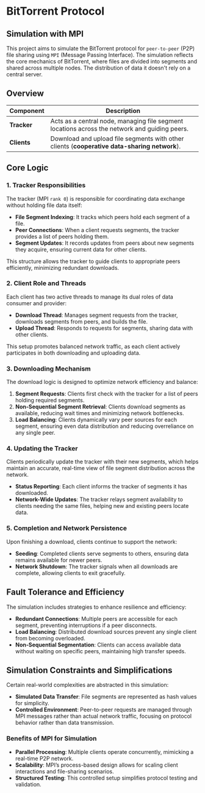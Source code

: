# BitTorrent Protocol

## Simulation with MPI

This project aims to simulate the BitTorrent protocol for `peer-to-peer` (P2P) file sharing using `MPI` (Message Passing Interface). The simulation reflects the core mechanics of BitTorrent, where files are divided into segments and shared across multiple nodes. The distribution of data it doesn't rely on a central server.

## Overview

| Component   | Description                                                                                      |
|-------------|--------------------------------------------------------------------------------------------------|
| **Tracker** | Acts as a central node, managing file segment locations across the network and guiding peers.    |
| **Clients** | Download and upload file segments with other clients (**cooperative data-sharing network**).     |

## Core Logic

### 1. Tracker Responsibilities

The tracker (MPI `rank 0`) is responsible for coordinating data exchange without holding file data itself:

- **File Segment Indexing**: It tracks which peers hold each segment of a file.
- **Peer Connections**: When a client requests segments, the tracker provides a list of peers holding them.
- **Segment Updates**: It records updates from peers about new segments they acquire, ensuring current data for other clients.

This structure allows the tracker to guide clients to appropriate peers efficiently, minimizing redundant downloads.

### 2. Client Role and Threads

Each client has two active threads to manage its dual roles of data consumer and provider:

- **Download Thread**: Manages segment requests from the tracker, downloads segments from peers, and builds the file.
- **Upload Thread**: Responds to requests for segments, sharing data with other clients.

This setup promotes balanced network traffic, as each client actively participates in both downloading and uploading data.

### 3. Downloading Mechanism

The download logic is designed to optimize network efficiency and balance:

1. **Segment Requests**: Clients first check with the tracker for a list of peers holding required segments.
2. **Non-Sequential Segment Retrieval**: Clients download segments as available, reducing wait times and minimizing network bottlenecks.
3. **Load Balancing**: Clients dynamically vary peer sources for each segment, ensuring even data distribution and reducing overreliance on any single peer.

### 4. Updating the Tracker

Clients periodically update the tracker with their new segments, which helps maintain an accurate, real-time view of file segment distribution across the network.

- **Status Reporting**: Each client informs the tracker of segments it has downloaded.
- **Network-Wide Updates**: The tracker relays segment availability to clients needing the same files, helping new and existing peers locate data.

### 5. Completion and Network Persistence

Upon finishing a download, clients continue to support the network:

- **Seeding**: Completed clients serve segments to others, ensuring data remains available for newer peers.
- **Network Shutdown**: The tracker signals when all downloads are complete, allowing clients to exit gracefully.

## Fault Tolerance and Efficiency

The simulation includes strategies to enhance resilience and efficiency:

- **Redundant Connections**: Multiple peers are accessible for each segment, preventing interruptions if a peer disconnects.
- **Load Balancing**: Distributed download sources prevent any single client from becoming overloaded.
- **Non-Sequential Segmentation**: Clients can access available data without waiting on specific peers, maintaining high transfer speeds.

## Simulation Constraints and Simplifications

Certain real-world complexities are abstracted in this simulation:

- **Simulated Data Transfer**: File segments are represented as hash values for simplicity.
- **Controlled Environment**: Peer-to-peer requests are managed through MPI messages rather than actual network traffic, focusing on protocol behavior rather than data transmission.

### Benefits of MPI for Simulation

- **Parallel Processing**: Multiple clients operate concurrently, mimicking a real-time P2P network.
- **Scalability**: MPI’s process-based design allows for scaling client interactions and file-sharing scenarios.
- **Structured Testing**: This controlled setup simplifies protocol testing and validation.

